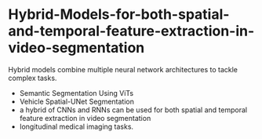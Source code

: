 # Hybrid-Models-for-both-spatial-and-temporal-feature-extraction-in-video-segmentation
Hybrid models combine multiple neural network architectures to tackle complex tasks. 
- Semantic Segmentation Using ViTs
- Vehicle Spatial-UNet Segmentation
- a hybrid of CNNs and RNNs can be used for both spatial and temporal feature extraction in video segmentation
- longitudinal medical imaging tasks.
